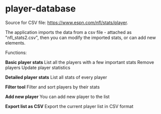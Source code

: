 # player-database
Source for CSV file: https://www.espn.com/nfl/stats/player.

The application imports the data from a csv file - attached as "nfl_stats2.csv", then you can modify the imported stats, or can add new elements.

Functions:

<b> Basic player stats </b>
List all the players with a few important stats 
Remove players
Update player statistics

<b>Detailed player stats</b>
List all stats of every player

<b>Filter tool</b>
Filter and sort players by their stats

<b>Add new player</b>
You can add new player to the list

<b>Export list as CSV</b>
Export the current player list in CSV format
